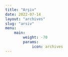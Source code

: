 ```yaml
---
title: "Arşiv"
date: 2022-07-14
layout: "archives"
slug: "arsiv"
menu:
    main:
        weight: -70
        params: 
            icon: archives
---
```

